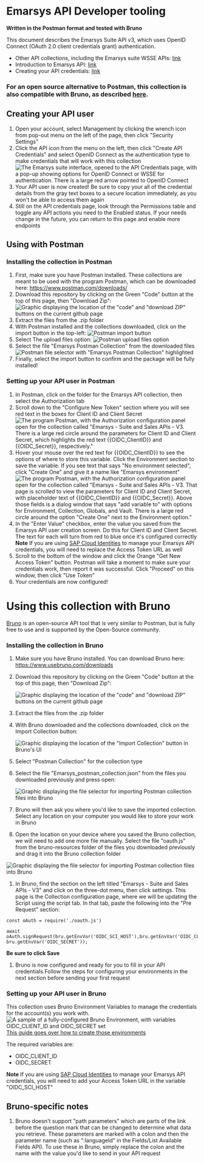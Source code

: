 # Emarsys API Developer tooling
**Written in the Postman format and tested with Bruno**

This document describes the Emarsys Suite API v3, which uses OpenID Connect (OAuth 2.0 client credentials grant) authentication. 

- Other API collections, including the Emarsys suite WSSE APIs: [link](./wsse_APIs/)
- Introduction to Emarsys API: [link](https://help.emarsys.com/hc/en-us/articles/115004745889-API-Introduction-to-the-Emarsys-API)
- Creating your API credentials: [link](https://help.emarsys.com/hc/en-us/articles/22036625729554-Security-settings-API-Credentials)

### For an open source alternative to Postman, this collection is also compatible with Bruno, as described [here](#Using-this-collection-with-Bruno).

## Creating your API user

1. Open your account, select Management by clicking the wrench icon from pop-out menu on the left of the page, then click "Security Settings"
1. Click the API icon from the menu on the left, then click "Create API Credentials" and select OpenID Connect as the authentication type to make credentials that will work with this collection 
![The Emarsys suite interface, opened to the API Credentials page, with a pop-up showing options for OpenID Connect or WSSE for authentication. There is a large red arrow pointed to OpenID Connect](./readme-images/oidc-authentication-type-selector.png)
1. Your API user is now created! Be sure to copy your all of the credential details from the gray text boxes to a secure location immediately, as you won't be able to access them again
1. Still on the API credentials page, look through the Permissions table and toggle any API actions you need to the Enabled status. If your needs change in the future, you can return to this page and enable more endpoints


## Using with Postman

### Installing the collection in Postman
1. First, make sure you have Postman installed. These collections are meant to be used with the program Postman, which can be downloaded here: https://www.postman.com/downloads/
1. Download this repository by clicking on the Green "Code" button at the top of this page, then "Download Zip":
  ![Graphic displaying the location of the "code" and "download ZIP" buttons on the current github page](./readme-images/github-download-steps.png)
3. Extract the files from the .zip folder
4. With Postman installed and the collections downloaded, click on the import button in the top-left:
  ![Postman import button](./readme-images/import-button.png)
1. Select The upload files option:
    ![Postman upload files option](./readme-images/upload-files-button.png)
1. Select the file "Emarsys Postman Collection" from the downloaded files
    ![Postman file selector with "Emarsys Postman Collection" highlighted](./readme-images/file-selector-oauth.png)
1. Finally, select the import button to confirm and the package will be fully installed!
 
### Setting up your API user in Postman

1. In Postman, click on the folder for the Emarsys API collection, then select the Authorization tab
1. Scroll down to the "Configure New Token" section where you will see red text in the boxes for Client ID and Client Secret
![The program Postman, with the Authorization configuration panel open for the collection called "Emarsys - Suite and Sales APIs - V3. There is a large red circle around the parameters for Client ID and Client Secret, which highlights the red text {{OIDC_ClientID}} and {{OIDC_Secret}}, respectively."](./readme-images/postman-oauth-configuration.png)
1. Hover your mouse over the red text for {{OIDC_ClientID}} to see the options of where to store this variable. Click the Environment section to save the variable. If you see text that says "No environment selected", click "Create One" and give it a name like "Emarsys environment"
![The program Postman, with the Authorization configuration panel open for the collection called "Emarsys - Suite and Sales APIs - V3. That page is scrolled to view the parameters for Client ID and Client Secret, with placeholder text of {{OIDC_ClientID}} and {{OIDC_Secret}}. Above those fields is a dialog window that says "add variable to" with options for Environment, Collection, Globals, and Vault. There is a large red circle around the option "Create One" next to the Environment option."](./readme-images/postman-configure-new-environment.png)
1. In the "Enter Value" checkbox, enter the value you saved from the Emarsys API user creation screen. Do this for Client ID and Client Secret. The text for each will turn from red to blue once it's configured correctly
**Note** If you are using [SAP Cloud Identities](https://help.emarsys.com/hc/en-us/articles/22036625729554-Security-settings-API-Credentials#openid-connect-sap-cloud-identity) to manage your Emarsys API credentials, you will need to replace the Access Token URL as well
1. Scroll to the bottom of the window and click the Orange "Get New Access Token" button. Postman will take a moment to make sure your credentials work, then report it was successful. Click "Proceed" on this window, then click "Use Token"
1. Your credentials are now configured!


# Using this collection with Bruno

[Bruno](https://docs.usebruno.com/) is an open-source API tool that is very similar to Postman, but is fully free to use and is supported by the Open-Source community.

### Installing the collection in Bruno

1. Make sure you have Bruno installed. You can download Bruno here: https://www.usebruno.com/downloads
1. Download this repository by clicking on the Green "Code" button at the top of this page, then "Download Zip":

    ![Graphic displaying the location of the "code" and "download ZIP" buttons on the current github page](./readme-images/github-download-steps.png)

1. Extract the files from the .zip folder
1. With Bruno downloaded and the collections downloaded, click on the Import Collection button:

    ![Graphic displaying the location of the "Import Collection" button in Bruno's UI](./readme-images/bruno-import-button.png)

1. Select "Postman Collection" for the collection type
1. Select the file "Emarsys_postman_collection.json" from the files you downloaded previously and press open:

    ![Graphic displaying the file selector for importing Postman collection files into Bruno](./readme-images/bruno-file-selector.png)

1. Bruno will then ask you where you'd like to save the imported collection. Select any location on your computer you would like to store your work in Bruno

1. Open the location on your device where you saved the Bruno collection, we will need to add one more file manually. Select the file "oauth.js" from the bruno-resources folder of the files you downloaded previously and drag it into the Bruno collection folder

![Graphic displaying the file selector for importing Postman collection files into Bruno](./readme-images/bruno-adding-auth-script.png)

1. In Bruno, find the section on the left titled "Emarsys - Suite and Sales APIs - V3" and click on the three-dot menu, then click settings. This page is the Collection configuration page, where we will be updating the Script using the script tab. In that tab, paste the following into the "Pre Request" section:

```
const oAuth = require('./oauth.js')

await oAuth.signRequest(bru.getEnvVar('OIDC_SCI_HOST'),bru.getEnvVar('OIDC_CLIENT_ID'), bru.getEnvVar('OIDC_SECRET'));
```
**Be sure to click Save**

1. Bruno is now configured and ready for you to fill in your API credentials.Follow the steps for configuring your environments in the next section before sending your first request

### Setting up your API user in Bruno

This collection uses Bruno Environment Variables to manage the credentials for the account(s) you work with.
![A sample of a fully-configured Bruno Environment, with variables OIDC_CLIENT_ID and OIDC_SECRET set](./readme-images/bruno-sample-oauth-environment-config.png)
[This guide goes over how to create those environments](https://docs.usebruno.com/secrets-management/secret-variables)

The required variables are:
- OIDC_CLIENT_ID
- OIDC_SECRET

**Note** If you are using [SAP Cloud Identities](https://help.emarsys.com/hc/en-us/articles/22036625729554-Security-settings-API-Credentials#openid-connect-sap-cloud-identity) to manage your Emarsys API credentials, you will need to add your Access Token URL in the variable "OIDC_SCI_HOST"

## Bruno-specific notes

1. Bruno doesn't support "path parameters" which are parts of the link before the question mark that can be changed to determine what data you retrieve. These parameters are marked with a colon and then the parameter name (such as ":languageId" in the Fields/List Available Fields API). To use these in Bruno, simply replace the colon and the name with the value you'd like to send in your API request